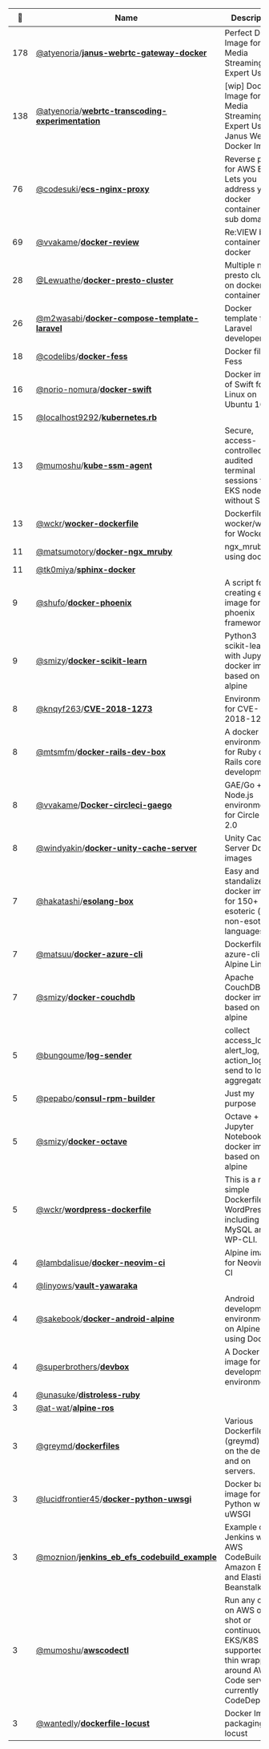 |:star2: | Name | Description | 🌍|
|---|---|---|---|
|178|[@atyenoria](https://github.com/atyenoria)/[**janus-webrtc-gateway-docker**](https://github.com/atyenoria/janus-webrtc-gateway-docker)|Perfect Docker Image for Media Streaming Expert User||
|138|[@atyenoria](https://github.com/atyenoria)/[**webrtc-transcoding-experimentation**](https://github.com/atyenoria/webrtc-transcoding-experimentation)|[wip] Docker Image for Media Streaming Expert User. Janus WebRTC Docker Image||
|76|[@codesuki](https://github.com/codesuki)/[**ecs-nginx-proxy**](https://github.com/codesuki/ecs-nginx-proxy)|Reverse proxy for AWS ECS. Lets you address your docker containers by sub domain.||
|69|[@vvakame](https://github.com/vvakame)/[**docker-review**](https://github.com/vvakame/docker-review)|Re:VIEW build container by docker||
|28|[@Lewuathe](https://github.com/Lewuathe)/[**docker-presto-cluster**](https://github.com/Lewuathe/docker-presto-cluster)|Multiple node presto cluster on docker container||
|26|[@m2wasabi](https://github.com/m2wasabi)/[**docker-compose-template-laravel**](https://github.com/m2wasabi/docker-compose-template-laravel)|Docker template for Laravel developer||
|18|[@codelibs](https://github.com/codelibs)/[**docker-fess**](https://github.com/codelibs/docker-fess)|Docker files for Fess|[:arrow_upper_right:](https://hub.docker.com/r/codelibs/fess/)|
|16|[@norio-nomura](https://github.com/norio-nomura)/[**docker-swift**](https://github.com/norio-nomura/docker-swift)|Docker image of Swift for Linux on Ubuntu 16.04|[:arrow_upper_right:](https://hub.docker.com/r/norionomura/swift/)|
|15|[@localhost9292](https://github.com/localhost9292)/[**kubernetes.rb**](https://github.com/localhost9292/kubernetes.rb)|||
|13|[@mumoshu](https://github.com/mumoshu)/[**kube-ssm-agent**](https://github.com/mumoshu/kube-ssm-agent)|Secure, access-controlled, and audited terminal sessions to EKS nodes without SSH||
|13|[@wckr](https://github.com/wckr)/[**wocker-dockerfile**](https://github.com/wckr/wocker-dockerfile)|Dockerfiles of wocker/wocker for Wocker.|[:arrow_upper_right:](https://wckr.github.io/)|
|11|[@matsumotory](https://github.com/matsumotory)/[**docker-ngx_mruby**](https://github.com/matsumotory/docker-ngx_mruby)|ngx_mruby using docker||
|11|[@tk0miya](https://github.com/tk0miya)/[**sphinx-docker**](https://github.com/tk0miya/sphinx-docker)|||
|9|[@shufo](https://github.com/shufo)/[**docker-phoenix**](https://github.com/shufo/docker-phoenix)|A script for creating elixir image for  phoenix framework.|[:arrow_upper_right:](https://hub.docker.com/r/shufo/phoenix/)|
|9|[@smizy](https://github.com/smizy)/[**docker-scikit-learn**](https://github.com/smizy/docker-scikit-learn)|Python3 scikit-learn with Jupyter docker image based on alpine ||
|8|[@knqyf263](https://github.com/knqyf263)/[**CVE-2018-1273**](https://github.com/knqyf263/CVE-2018-1273)|Environment for CVE-2018-1273||
|8|[@mtsmfm](https://github.com/mtsmfm)/[**docker-rails-dev-box**](https://github.com/mtsmfm/docker-rails-dev-box)|A docker environment for Ruby on Rails core development||
|8|[@vvakame](https://github.com/vvakame)/[**Docker-circleci-gaego**](https://github.com/vvakame/Docker-circleci-gaego)|GAE/Go + Node.js environment for Circle CI 2.0||
|8|[@windyakin](https://github.com/windyakin)/[**docker-unity-cache-server**](https://github.com/windyakin/docker-unity-cache-server)|Unity Cache Server Docker images|[:arrow_upper_right:](https://hub.docker.com/r/windyakin/docker-unity-cache-server)|
|7|[@hakatashi](https://github.com/hakatashi)/[**esolang-box**](https://github.com/hakatashi/esolang-box)|Easy and standalized docker images for 150+ esoteric (and non-esoteric) languages.|[:arrow_upper_right:](https://hub.docker.com/u/esolang/)|
|7|[@matsuu](https://github.com/matsuu)/[**docker-azure-cli**](https://github.com/matsuu/docker-azure-cli)|Dockerfile for azure-cli on Alpine Linux|[:arrow_upper_right:](https://hub.docker.com/r/matsuu/azure-cli-python/)|
|7|[@smizy](https://github.com/smizy)/[**docker-couchdb**](https://github.com/smizy/docker-couchdb)|Apache CouchDB docker image based on alpine||
|5|[@bungoume](https://github.com/bungoume)/[**log-sender**](https://github.com/bungoume/log-sender)|collect access_log, alert_log, action_log. and send to log-aggregator||
|5|[@pepabo](https://github.com/pepabo)/[**consul-rpm-builder**](https://github.com/pepabo/consul-rpm-builder)|Just my purpose||
|5|[@smizy](https://github.com/smizy)/[**docker-octave**](https://github.com/smizy/docker-octave)|Octave + Jupyter Notebook docker image based on alpine||
|5|[@wckr](https://github.com/wckr)/[**wordpress-dockerfile**](https://github.com/wckr/wordpress-dockerfile)|This is a really simple Dockerfile of WordPress including MySQL and WP-CLI.|[:arrow_upper_right:](https://hub.docker.com/r/wocker/wordpress/)|
|4|[@lambdalisue](https://github.com/lambdalisue)/[**docker-neovim-ci**](https://github.com/lambdalisue/docker-neovim-ci)|Alpine image for Neovim in CI|[:arrow_upper_right:](https://hub.docker.com/r/lambdalisue/neovim-ci/)|
|4|[@linyows](https://github.com/linyows)/[**vault-yawaraka**](https://github.com/linyows/vault-yawaraka)|||
|4|[@sakebook](https://github.com/sakebook)/[**docker-android-alpine**](https://github.com/sakebook/docker-android-alpine)|Android development environment on Alpine using Docker||
|4|[@superbrothers](https://github.com/superbrothers)/[**devbox**](https://github.com/superbrothers/devbox)|A Docker image for my development environment||
|4|[@unasuke](https://github.com/unasuke)/[**distroless-ruby**](https://github.com/unasuke/distroless-ruby)||[:arrow_upper_right:](https://hub.docker.com/r/unasuke/distroless-ruby/)|
|3|[@at-wat](https://github.com/at-wat)/[**alpine-ros**](https://github.com/at-wat/alpine-ros)|||
|3|[@greymd](https://github.com/greymd)/[**dockerfiles**](https://github.com/greymd/dockerfiles)|Various Dockerfiles I (greymd) use on the desktop and on servers.||
|3|[@lucidfrontier45](https://github.com/lucidfrontier45)/[**docker-python-uwsgi**](https://github.com/lucidfrontier45/docker-python-uwsgi)|Docker base image for Python with uWSGI||
|3|[@moznion](https://github.com/moznion)/[**jenkins_eb_efs_codebuild_example**](https://github.com/moznion/jenkins_eb_efs_codebuild_example)|Example of Jenkins with AWS CodeBuild, Amazon EFS and Elastic Beanstalk||
|3|[@mumoshu](https://github.com/mumoshu)/[**awscodectl**](https://github.com/mumoshu/awscodectl)|Run any code on AWS one-shot or continuously. EKS/K8S supported. A thin wrapper around AWS Code services, currently CodeDeploy||
|3|[@wantedly](https://github.com/wantedly)/[**dockerfile-locust**](https://github.com/wantedly/dockerfile-locust)|Docker Image packaging for locust||

